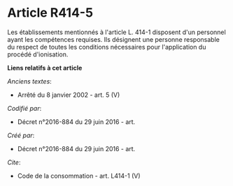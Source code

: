 # Article R414-5

Les établissements mentionnés à l'article L. 414-1 disposent d'un personnel ayant les compétences requises. Ils désignent une
personne responsable du respect de toutes les conditions nécessaires pour l'application du procédé d'ionisation.

**Liens relatifs à cet article**

_Anciens textes_:

  - Arrêté du 8 janvier 2002 - art. 5 (V)

_Codifié par_:

  - Décret n°2016-884 du 29 juin 2016 - art.

_Créé par_:

  - Décret n°2016-884 du 29 juin 2016 - art.

_Cite_:

  - Code de la consommation - art. L414-1 (V)
